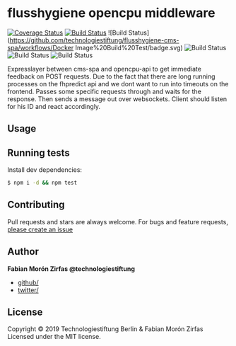 # flusshygiene opencpu middleware

[![Coverage Status](https://coveralls.io/repos/github/technologiestiftung/flusshygiene-opencpu-middlelayer/badge.svg?branch=master)](https://coveralls.io/github/technologiestiftung/flusshygiene-opencpu-middlelayer?branch=master) [![Build Status](https://travis-ci.org/technologiestiftung/flusshygiene-opencpu-middlelayer.svg?branch=master)](https://travis-ci.org/technologiestiftung/flusshygiene-opencpu-middlelayer) ![Build Status](https://github.com/technologiestiftung/flusshygiene-cms-spa/workflows/Docker Image%20Build%20Test/badge.svg) ![Build Status](https://github.com/technologiestiftung/flusshygiene-cms-spa/workflows/Build%20and%20Push%20Docker%20Image/badge.svg) ![Build Status](https://github.com/technologiestiftung/flusshygiene-cms-spa/workflows/Jest%20Tests/badge.svg) ![Build Status](https://github.com/technologiestiftung/flusshygiene-cms-spa/workflows/Typescript%20Build/badge.svg)

Expresslayer between cms-spa and opencpu-api to get immediate feedback on POST requests. Due to the fact that there are long running processes on the fhpredict api and we dont want to run into timeouts on the frontend.
Passes some specific requests through and waits for the response. Then sends a message out over websockets. Client should listen for his ID and react accordingly.

## Usage

## Running tests

Install dev dependencies:

```sh
$ npm i -d && npm test
```

## Contributing

Pull requests and stars are always welcome. For bugs and feature requests, [please create an issue](https://github.com/fabianmoronzirfas/flusshygiene-redis-pubsub/issues)

## Author

**Fabian Morón Zirfas @technologiestiftung**

* [github/](https://github.com/fabianmoronzirfas)
* [twitter/](http://twitter.com/fmoronzirfas)

## License

Copyright © 2019 Technologiestiftung Berlin & Fabian Morón Zirfas
Licensed under the MIT license.

